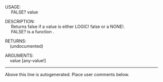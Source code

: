 USAGE:  
&nbsp;&nbsp;&nbsp;&nbsp;&nbsp;FALSE?&nbsp;value&nbsp;  
  
DESCRIPTION:  
&nbsp;&nbsp;&nbsp;&nbsp;&nbsp;Returns&nbsp;false&nbsp;if&nbsp;a&nbsp;value&nbsp;is&nbsp;either&nbsp;LOGIC!&nbsp;false&nbsp;or&nbsp;a&nbsp;NONE!.  
&nbsp;&nbsp;&nbsp;&nbsp;&nbsp;FALSE?&nbsp;is&nbsp;a&nbsp;function&nbsp;.  
  
RETURNS:  
&nbsp;&nbsp;&nbsp;&nbsp;(undocumented)  
  
ARGUMENTS:  
&nbsp;&nbsp;&nbsp;&nbsp;value&nbsp;[any-value!]  
___
Above this line is autogenerated. Place user comments below.
